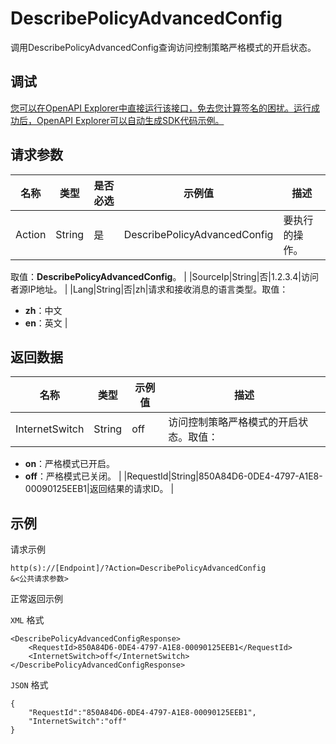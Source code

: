 # DescribePolicyAdvancedConfig

调用DescribePolicyAdvancedConfig查询访问控制策略严格模式的开启状态。

## 调试

[您可以在OpenAPI Explorer中直接运行该接口，免去您计算签名的困扰。运行成功后，OpenAPI Explorer可以自动生成SDK代码示例。](https://api.aliyun.com/#product=Cloudfw&api=DescribePolicyAdvancedConfig&type=RPC&version=2017-12-07)

## 请求参数

|名称|类型|是否必选|示例值|描述|
|--|--|----|---|--|
|Action|String|是|DescribePolicyAdvancedConfig|要执行的操作。

 取值：**DescribePolicyAdvancedConfig**。 |
|SourceIp|String|否|1.2.3.4|访问者源IP地址。 |
|Lang|String|否|zh|请求和接收消息的语言类型。取值：

 -   **zh**：中文
-   **en**：英文 |

## 返回数据

|名称|类型|示例值|描述|
|--|--|---|--|
|InternetSwitch|String|off|访问控制策略严格模式的开启状态。取值：

 -   **on**：严格模式已开启。
-   **off**：严格模式已关闭。 |
|RequestId|String|850A84D6-0DE4-4797-A1E8-00090125EEB1|返回结果的请求ID。 |

## 示例

请求示例

```
http(s)://[Endpoint]/?Action=DescribePolicyAdvancedConfig
&<公共请求参数>
```

正常返回示例

`XML` 格式

```
<DescribePolicyAdvancedConfigResponse>
    <RequestId>850A84D6-0DE4-4797-A1E8-00090125EEB1</RequestId>
    <InternetSwitch>off</InternetSwitch>
</DescribePolicyAdvancedConfigResponse>
```

`JSON` 格式

```
{
    "RequestId":"850A84D6-0DE4-4797-A1E8-00090125EEB1",
    "InternetSwitch":"off"
}
```

